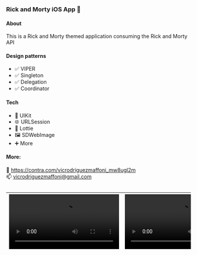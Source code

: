 ###
### Rick and Morty iOS App 🚀 

#### About

This is a Rick and Morty themed application consuming the Rick and Morty API

#### Design patterns
- ✅ VIPER  
- ✅ Singleton  
- ✅ Delegation  
- ✅ Coordinator  

#### Tech
- 📲 UIKit  
- 🌐  URLSession  
- 🤳 Lottie  
- 🖼️ SDWebImage  
- ➕ More  
  
  
#### More:
💼  https://contra.com/vicrodriguezmaffoni_mw8ugl2m  
📫  vicrodriguezmaffoni@gmail.com

##


| <video src="https://user-images.githubusercontent.com/52292224/223527639-834cd318-7039-4b22-9d1b-dbfed9d5156a.mov">  | <video src="https://user-images.githubusercontent.com/52292224/223529146-4cc63243-5d9f-4f31-b8b9-ffdc12a6dc1f.mov"> | <video src="https://user-images.githubusercontent.com/52292224/223529146-4cc63243-5d9f-4f31-b8b9-ffdc12a6dc1f.mov">|
| ------------- | ------------- | ------------- |



